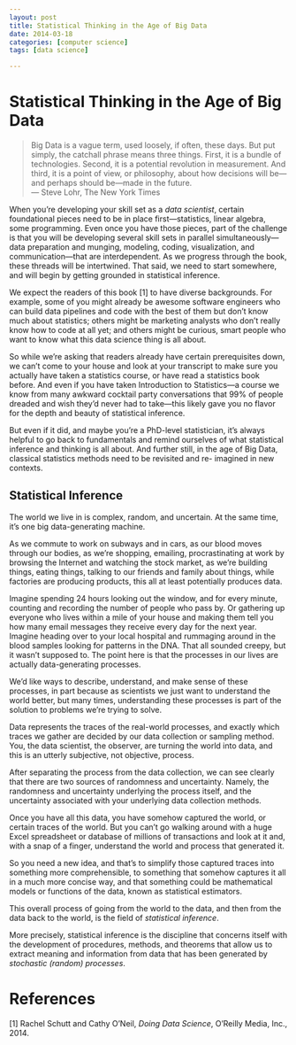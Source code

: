 ```yaml
---
layout: post
title: Statistical Thinking in the Age of Big Data
date: 2014-03-18
categories: [computer science]
tags: [data science]

---
```


# Statistical Thinking in the Age of Big Data

> Big Data is a vague term, used loosely, if often, these days. But put simply, the catchall phrase means three things. First, it is a bundle of technologies. Second, it is a potential revolution in measurement. And third, it is a point of view, or philosophy, about how decisions will be—and perhaps should be—made in the future.  
— Steve Lohr, The New York Times
When you’re developing your skill set as a *data scientist*, certain foundational pieces need to be in place first—statistics, linear algebra, some programming. Even once you have those pieces, part of the challenge is that you will be developing several skill sets in parallel simultaneously—data preparation and munging, modeling, coding, visualization, and communication—that are interdependent. As we progress through the book, these threads will be intertwined. That said, we need to start somewhere, and will begin by getting grounded in statistical inference.
We expect the readers of this book [1] to have diverse backgrounds. For example, some of you might already be awesome software engineers who can build data pipelines and code with the best of them but don’t know much about statistics; others might be marketing analysts who don’t really know how to code at all yet; and others might be curious, smart people who want to know what this data science thing is all about.
So while we’re asking that readers already have certain prerequisites down, we can’t come to your house and look at your transcript to make sure you actually have taken a statistics course, or have read a statistics book before. And even if you have taken Introduction to Statistics—a course we know from many awkward cocktail party conversations that 99% of people dreaded and wish they’d never had to take—this likely gave you no flavor for the depth and beauty of statistical inference.
But even if it did, and maybe you’re a PhD-level statistician, it’s always helpful to go back to fundamentals and remind ourselves of what statistical inference and thinking is all about. And further still, in the age of Big Data, classical statistics methods need to be revisited and re- imagined in new contexts.
Statistical Inference
---The world we live in is complex, random, and uncertain. At the same time, it’s one big data-generating machine.
As we commute to work on subways and in cars, as our blood moves through our bodies, as we’re shopping, emailing, procrastinating at work by browsing the Internet and watching the stock market, as we’re building things, eating things, talking to our friends and family about things, while factories are producing products, this all at least potentially produces data.
Imagine spending 24 hours looking out the window, and for every minute, counting and recording the number of people who pass by. Or gathering up everyone who lives within a mile of your house and making them tell you how many email messages they receive every day for the next year. Imagine heading over to your local hospital and rummaging around in the blood samples looking for patterns in the DNA. That all sounded creepy, but it wasn’t supposed to. The point here is that the processes in our lives are actually data-generating processes.
We’d like ways to describe, understand, and make sense of these processes, in part because as scientists we just want to understand the world better, but many times, understanding these processes is part of the solution to problems we’re trying to solve.
Data represents the traces of the real-world processes, and exactly which traces we gather are decided by our data collection or sampling method. You, the data scientist, the observer, are turning the world into data, and this is an utterly subjective, not objective, process.
After separating the process from the data collection, we can see clearly that there are two sources of randomness and uncertainty. Namely, the randomness and uncertainty underlying the process itself, and the uncertainty associated with your underlying data collection methods.
Once you have all this data, you have somehow captured the world, or certain traces of the world. But you can’t go walking around with a huge Excel spreadsheet or database of millions of transactions and look at it and, with a snap of a finger, understand the world and process that generated it.
So you need a new idea, and that’s to simplify those captured traces into something more comprehensible, to something that somehow captures it all in a much more concise way, and that something could be mathematical models or functions of the data, known as statistical estimators.
This overall process of going from the world to the data, and then from the data back to the world, is the field of *statistical inference*.
More precisely, statistical inference is the discipline that concerns itself with the development of procedures, methods, and theorems that allow us to extract meaning and information from data that has been generated by *stochastic (random) processes*.
# References
[1] Rachel Schutt and Cathy O’Neil, *Doing Data Science*, O’Reilly Media, Inc., 2014.
